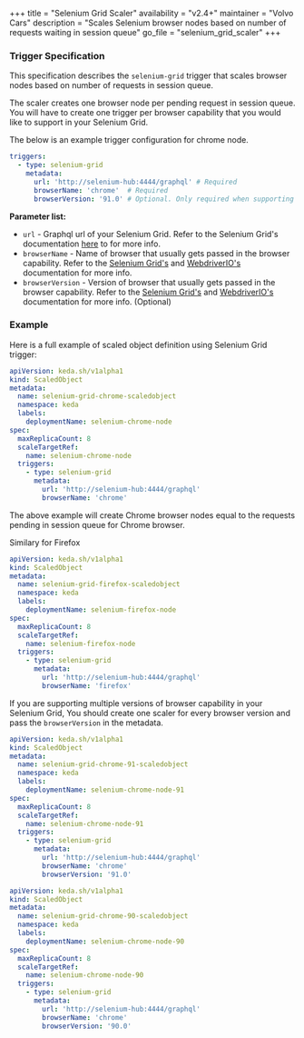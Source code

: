 +++
title = "Selenium Grid Scaler"
availability = "v2.4+"
maintainer = "Volvo Cars"
description = "Scales Selenium browser nodes based on number of requests waiting in session queue"
go_file = "selenium_grid_scaler"
+++

### Trigger Specification

This specification describes the `selenium-grid` trigger that scales browser nodes based on number of requests in session queue.

The scaler creates one browser node per pending request in session queue. You will have to create one trigger per browser capability that you would like to support in your Selenium Grid.

The below is an example trigger configuration for chrome node.

```yaml
triggers:
  - type: selenium-grid
    metadata:
      url: 'http://selenium-hub:4444/graphql' # Required
      browserName: 'chrome'  # Required
      browserVersion: '91.0' # Optional. Only required when supporting multiple versions of browser in your Selenium Grid.
```

**Parameter list:**

- `url` - Graphql url of your Selenium Grid. Refer to the Selenium Grid's documentation [here](https://www.selenium.dev/documentation/en/grid/grid_4/graphql_support/) to for more info.
- `browserName` - Name of browser that usually gets passed in the browser capability. Refer to the [Selenium Grid's](https://www.selenium.dev/documentation/en/getting_started_with_webdriver/browsers/) and [WebdriverIO's](https://webdriver.io/docs/options/#capabilities) documentation for more info.
- `browserVersion` - Version of browser that usually gets passed in the browser capability. Refer to the [Selenium Grid's](https://www.selenium.dev/documentation/en/getting_started_with_webdriver/browsers/) and [WebdriverIO's](https://webdriver.io/docs/options/#capabilities) documentation for more info. (Optional)

### Example

Here is a full example of scaled object definition using Selenium Grid trigger:

```yaml
apiVersion: keda.sh/v1alpha1
kind: ScaledObject
metadata:
  name: selenium-grid-chrome-scaledobject
  namespace: keda
  labels:
    deploymentName: selenium-chrome-node
spec:
  maxReplicaCount: 8
  scaleTargetRef:
    name: selenium-chrome-node
  triggers:
    - type: selenium-grid
      metadata:
        url: 'http://selenium-hub:4444/graphql'
        browserName: 'chrome'
```

The above example will create Chrome browser nodes equal to the requests pending in session queue for Chrome browser.

Similary for Firefox

```yaml
apiVersion: keda.sh/v1alpha1
kind: ScaledObject
metadata:
  name: selenium-grid-firefox-scaledobject
  namespace: keda
  labels:
    deploymentName: selenium-firefox-node
spec:
  maxReplicaCount: 8
  scaleTargetRef:
    name: selenium-firefox-node
  triggers:
    - type: selenium-grid
      metadata:
        url: 'http://selenium-hub:4444/graphql'
        browserName: 'firefox'
```

If you are supporting multiple versions of browser capability in your Selenium Grid, You should create one scaler for every browser version and pass the `browserVersion` in the metadata.

```yaml
apiVersion: keda.sh/v1alpha1
kind: ScaledObject
metadata:
  name: selenium-grid-chrome-91-scaledobject
  namespace: keda
  labels:
    deploymentName: selenium-chrome-node-91
spec:
  maxReplicaCount: 8
  scaleTargetRef:
    name: selenium-chrome-node-91
  triggers:
    - type: selenium-grid
      metadata:
        url: 'http://selenium-hub:4444/graphql'
        browserName: 'chrome'
        browserVersion: '91.0'
```

```yaml
apiVersion: keda.sh/v1alpha1
kind: ScaledObject
metadata:
  name: selenium-grid-chrome-90-scaledobject
  namespace: keda
  labels:
    deploymentName: selenium-chrome-node-90
spec:
  maxReplicaCount: 8
  scaleTargetRef:
    name: selenium-chrome-node-90
  triggers:
    - type: selenium-grid
      metadata:
        url: 'http://selenium-hub:4444/graphql'
        browserName: 'chrome'
        browserVersion: '90.0'
```